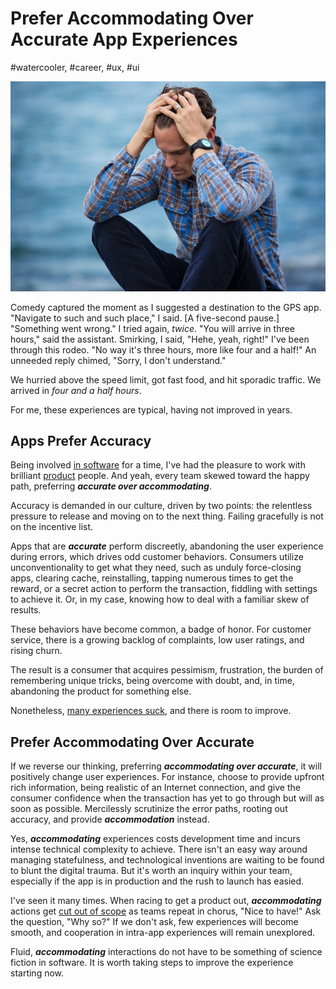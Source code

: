 # Prefer Accommodating Over Accurate App Experiences
#watercooler, #career, #ux, #ui

![Photo by Nathan Cowley on pexels](images/74-01.jpeg)

Comedy captured the moment as I suggested a destination to the GPS app. "Navigate to such and such place," I said. [A five-second pause.] "Something went wrong." I tried again, *twice*. "You will arrive in three hours," said the assistant. Smirking, I said, "Hehe, yeah, right!" I've been through this rodeo. "No way it's three hours, more like four and a half!" An unneeded reply chimed, "Sorry, I don't understand."

We hurried above the speed limit, got fast food, and hit sporadic traffic. We arrived in *four and a half hours*.

For me, these experiences are typical, having not improved in years.

## Apps Prefer Accuracy

Being involved [in software](https://medium.com/@solidi/read-these-5-passionate-software-engineering-books-this-holiday-6c6ad8fbd211) for a time, I've had the pleasure to work with brilliant [product](https://dev.to/solidi/what-is-a-product-manager-anyway-3pc4) people. And yeah, every team skewed toward the happy path, preferring ***accurate over accommodating***.

Accuracy is demanded in our culture, driven by two points: the relentless pressure to release and moving on to the next thing. Failing gracefully is not on the incentive list.

Apps that are ***accurate*** perform discreetly, abandoning the user experience during errors, which drives odd customer behaviors. Consumers utilize unconventionality to get what they need, such as unduly force-closing apps, clearing cache, reinstalling, tapping numerous times to get the reward, or a secret action to perform the transaction, fiddling with settings to achieve it. Or, in my case, knowing how to deal with a familiar skew of results.

These behaviors have become common, a badge of honor. For customer service, there is a growing backlog of complaints, low user ratings, and rising churn.

The result is a consumer that acquires pessimism, frustration, the burden of remembering unique tricks, being overcome with doubt, and, in time, abandoning the product for something else.

Nonetheless, [many experiences suck](https://medium.com/@solidi/apps-doing-sh-t-f5ffa72140db), and there is room to improve.

## Prefer Accommodating Over Accurate

If we reverse our thinking, preferring ***accommodating over accurate***, it will positively change user experiences. For instance, choose to provide upfront rich information, being realistic of an Internet connection, and give the consumer confidence when the transaction has yet to go through but will as soon as possible. Mercilessly scrutinize the error paths, rooting out accuracy, and provide ***accommodation*** instead.

Yes, ***accommodating*** experiences costs development time and incurs intense technical complexity to achieve. There isn't an easy way around managing statefulness, and technological inventions are waiting to be found to blunt the digital trauma. But it's worth an inquiry within your team, especially if the app is in production and the rush to launch has easied.

I've seen it many times. When racing to get a product out, ***accommodating*** actions get [cut out of scope](https://medium.com/@solidi/my-goal-is-to-ship-c772f63c278d) as teams repeat in chorus, "Nice to have!" Ask the question, "Why so?" If we don't ask, few experiences will become smooth, and cooperation in intra-app experiences will remain unexplored.

Fluid, ***accommodating*** interactions do not have to be something of science fiction in software. It is worth taking steps to improve the experience starting now.
